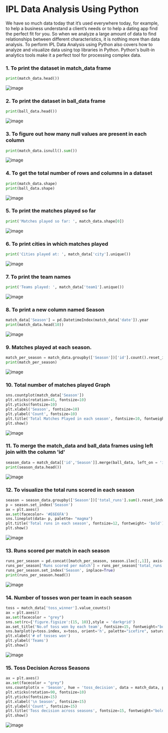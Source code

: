 # IPL Data Analysis Using Python
We have so much data today that it’s used everywhere today, for example, to help a business understand a client’s needs or to help a dating app find the perfect fit for you. So when we analyze a large amount of data to find relationships between different characteristics, it is nothing more than data analysis. To perform IPL Data Analysis using Python also covers how to analyze and visualize data using top libraries in Python. Python's built-in analytics tools make it a perfect tool for processing complex data.

### 1. To print the dataset in match_data frame
```python
print(match_data.head())
```
![image](https://user-images.githubusercontent.com/52828894/151186133-3eb2c49f-29cd-419b-a46e-68fc4e91096c.png)


### 2. To print the dataset in ball_data frame
```python
print(ball_data.head())
```
![image](https://user-images.githubusercontent.com/52828894/151186251-3fb9e728-1a35-43fe-a3d4-f9db23bcab2d.png)


### 3. To figure out how many null values are present in each column
```python
print(match_data.isnull().sum())
```
![image](https://user-images.githubusercontent.com/52828894/151187021-369adb0e-be44-43d0-bc7d-3ec237a6ed65.png)


### 4. To get the total number of rows and columns in a dataset
```python
print(match_data.shape)
print(ball_data.shape)
```
![image](https://user-images.githubusercontent.com/52828894/151187388-508b79f3-43e8-4137-a021-83fff9995fb2.png)


### 5. To print the matches played so far
```python
print('Matches played so far: ', match_data.shape[0])
```
![image](https://user-images.githubusercontent.com/52828894/151194614-3fe15188-feae-48da-9916-b1dc2eebab65.png)


### 6. To print cities in which matches played
```python
print('Cities played at: ', match_data['city'].unique())
```
![image](https://user-images.githubusercontent.com/52828894/151484851-c86e8155-bc50-4d34-86fe-e2ee30774d27.png)


### 7. To print the team names
```python
print('Teams played: ', match_data['team1'].unique())
```
![image](https://user-images.githubusercontent.com/52828894/151485940-5e195e9a-a5e9-4d65-82b6-d645da906126.png)


### 8. To print a new column named Season
```python
match_data['Season'] = pd.DatetimeIndex(match_data['date']).year
print(match_data.head(10))
```
![image](https://user-images.githubusercontent.com/52828894/151555324-80e715c7-8e71-42c9-8ca6-5ec314cc18f5.png)


### 9. Matches played at each season.
```python
match_per_season = match_data.groupby(['Season'])['id'].count().reset_index().rename(columns={'id':'matches'})
print(match_per_season)
```
![image](https://user-images.githubusercontent.com/52828894/151556698-d9b496a3-8d58-4978-8cad-4be5403b29a1.png)

### 10. Total number of matches played Graph
```python
sns.countplot(match_data['Season'])
plt.xticks(rotation=45, fontsize=10)
plt.yticks(fontsize=10)
plt.xlabel('Season', fontsize=10)
plt.ylabel('Count', fontsize=10)
plt.title('Total Matches Played in each season', fontsize=10, fontweight='bold')
plt.show()
```
![image](https://user-images.githubusercontent.com/52828894/151560764-e4617eb0-ce75-4c99-b675-3350a70c1e0e.png)

### 11. To merge the match_data and ball_data frames using left join with the column 'id'
```python
season_data = match_data[['id','Season']].merge(ball_data, left_on = 'id', right_on = 'id', how = 'left').drop('id',axis =1)
print(season_data.head())
```
![image](https://user-images.githubusercontent.com/52828894/151563185-2e09acd5-4e05-44b3-8059-37883d3cb9d8.png)

### 12. To visualize the total runs scored in each season
```python
season = season_data.groupby(['Season'])['total_runs'].sum().reset_index()
p = season.set_index('Season')
ax = plt.axes()
ax.set(facecolor= '#E6E6FA')
sns.lineplot(data= p, palette= "magma")
plt.title('Total runs in each season', fontsize=12, fontweight= 'bold')
plt.show()
```
![image](https://user-images.githubusercontent.com/52828894/151566834-8c18a71a-68a6-43b0-add1-b3e965fcefd0.png)

### 13. Runs scored per match in each season
```python
runs_per_season = pd.concat([match_per_season, season.iloc[:,1]], axis=1)
runs_per_season['Runs scored per match'] = runs_per_season['total_runs']/runs_per_season['matches']
runs_per_season.set_index('Season', inplace=True)
print(runs_per_season.head())
```
![image](https://user-images.githubusercontent.com/52828894/151569530-4728805b-1b00-4e10-afd0-c2f153a94e69.png)

### 14. Number of tosses won per team in each season
```python
toss = match_data['toss_winner'].value_counts()
ax = plt.axes()
ax.set(facecolor = "grey")
sns.set(rc={'figure.figsize':(15, 10)},style = 'darkgrid')
ax.set_title('No.of toss won by each team', fontsize=15, fontweight="bold")
sns.barplot(y=toss.index, x=toss, orient='h', palette="icefire", saturation = 1)
plt.xlabel('# of tosses won')
plt.ylabel('Teams')
plt.show()
```
![image](https://user-images.githubusercontent.com/52828894/151571657-839fe6cc-f24c-4402-9d9b-38ba9d52edc5.png)

### 15. Toss Decision Across Seasons
```python
ax = plt.axes()
ax.set(facecolor = "grey")
sns.countplot(x = 'Season', hue = 'toss_decision', data = match_data, palette = "crest", saturation = 1)
plt.xticks(rotation=90, fontsize=10)
plt.yticks(fontsize=15)
plt.xlabel('\n Season', fontsize=15)
plt.ylabel('Count', fontsize=15)
plt.title('Toss decision across seasons', fontsize=15, fontweight="bold")
plt.show()
```
![image](https://user-images.githubusercontent.com/52828894/151577281-389ddd36-49fb-4b91-a6e5-e50729f1b3fa.png)
